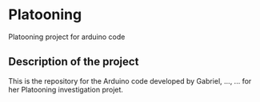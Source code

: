 # Platooning
Platooning project for arduino code

## Description of the project

This is the repository for the Arduino code developed by Gabriel, ..., ... for her Platooning investigation projet.

